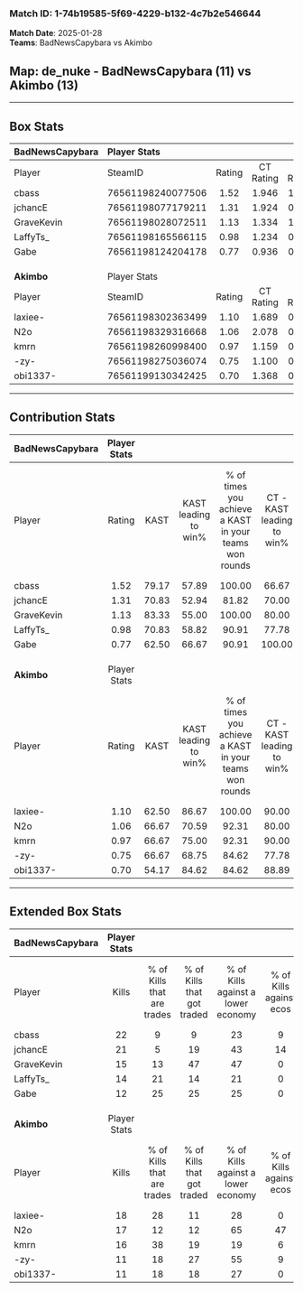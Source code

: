 ### Match ID: 1-74b19585-5f69-4229-b132-4c7b2e546644  
**Match Date**: 2025-01-28  
**Teams**: BadNewsCapybara vs Akimbo  

## **Map**: de_nuke - BadNewsCapybara (11) vs Akimbo (13)  
---  

## Box Stats  

| **BadNewsCapybara** | Player Stats      |        |           |          |       |       |       |         |        |      |     |
| :- | :- | :-: | :-: | :-: | :-: | :-: | :-: | :-: | :-: | :-: | :-: |
| Player              | SteamID           | Rating | CT Rating | T Rating | KAST  |  ADR  | Kills | Assists | Deaths | K/D  | HS% |
| cbass               | 76561198240077506 |  1.52  |   1.946   |  1.181   | 79.17 | 109.8 |  22   |    6    |   13   | 1.69 | 63  |
| jchancE             | 76561198077179211 |  1.31  |   1.924   |  0.741   | 70.83 | 91.8  |  21   |    9    |   16   | 1.31 | 47  |
| GraveKevin          | 76561198028072511 |  1.13  |   1.334   |  1.086   | 83.33 | 72.5  |  15   |    5    |   15   | 1.00 | 73  |
| LaffyTs_            | 76561198165566115 |  0.98  |   1.234   |  0.858   | 70.83 | 64.9  |  14   |    0    |   14   | 1.00 | 57  |
| Gabe                | 76561198124204178 |  0.77  |   0.936   |  0.729   | 62.50 | 55.3  |  12   |    4    |   17   | 0.71 | 75  |
|                     |                   |        |           |          |       |       |       |         |        |      |     |
|                     |                   |        |           |          |       |       |       |         |        |      |     |
|                     |                   |        |           |          |       |       |       |         |        |      |     |
| **Akimbo**          | Player Stats      |        |           |          |       |       |       |         |        |      |     |
| Player              | SteamID           | Rating | CT Rating | T Rating | KAST  |  ADR  | Kills | Assists | Deaths | K/D  | HS% |
| laxiee-             | 76561198302363499 |  1.10  |   1.689   |  0.640   | 62.50 | 80.3  |  18   |    2    |   15   | 1.20 | 61  |
| N2o                 | 76561198329316668 |  1.06  |   2.078   |  0.503   | 66.67 | 84.0  |  17   |    8    |   18   | 0.94 | 41  |
| kmrn                | 76561198260998400 |  0.97  |   1.159   |  0.961   | 66.67 | 58.8  |  16   |    3    |   16   | 1.00 | 62  |
| -zy-                | 76561198275036074 |  0.75  |   1.100   |  0.574   | 66.67 | 62.6  |  11   |    6    |   19   | 0.58 | 54  |
| obi1337-            | 76561199130342425 |  0.70  |   1.368   |  0.170   | 54.17 | 67.3  |  11   |    8    |   18   | 0.61 | 45  |
---  

## Contribution Stats  

| **BadNewsCapybara** | Player Stats |       |                      |                                                        |                           |                                                             |                          |                                                            |
| :- | :-: | :-: | :-: | :-: | :-: | :-: | :-: | :-: |
| Player              |    Rating    | KAST  | KAST leading to win% | % of times you achieve a KAST in your teams won rounds | CT - KAST leading to win% | CT - % of times you achieve a KAST in your teams won rounds | T - KAST leading to win% | T - % of times you achieve a KAST in your teams won rounds |
| cbass               |     1.52     | 79.17 |        57.89         |                         100.00                         |           66.67           |                           100.00                            |          42.86           |                           100.00                           |
| jchancE             |     1.31     | 70.83 |        52.94         |                         81.82                          |           70.00           |                            87.50                            |          28.57           |                           66.67                            |
| GraveKevin          |     1.13     | 83.33 |        55.00         |                         100.00                         |           80.00           |                           100.00                            |          30.00           |                           100.00                           |
| LaffyTs_            |     0.98     | 70.83 |        58.82         |                         90.91                          |           77.78           |                            87.50                            |          37.50           |                           100.00                           |
| Gabe                |     0.77     | 62.50 |        66.67         |                         90.91                          |          100.00           |                            87.50                            |          37.50           |                           100.00                           |
|                     |              |       |                      |                                                        |                           |                                                             |                          |                                                            |
|                     |              |       |                      |                                                        |                           |                                                             |                          |                                                            |
|                     |              |       |                      |                                                        |                           |                                                             |                          |                                                            |
| **Akimbo**          | Player Stats |       |                      |                                                        |                           |                                                             |                          |                                                            |
| Player              |    Rating    | KAST  | KAST leading to win% | % of times you achieve a KAST in your teams won rounds | CT - KAST leading to win% | CT - % of times you achieve a KAST in your teams won rounds | T - KAST leading to win% | T - % of times you achieve a KAST in your teams won rounds |
| laxiee-             |     1.10     | 62.50 |        86.67         |                         100.00                         |           90.00           |                           100.00                            |          80.00           |                           100.00                           |
| N2o                 |     1.06     | 66.67 |        70.59         |                         92.31                          |           80.00           |                            88.89                            |          57.14           |                           100.00                           |
| kmrn                |     0.97     | 66.67 |        75.00         |                         92.31                          |           90.00           |                           100.00                            |          50.00           |                           75.00                            |
| -zy-                |     0.75     | 66.67 |        68.75         |                         84.62                          |           77.78           |                            77.78                            |          57.14           |                           100.00                           |
| obi1337-            |     0.70     | 54.17 |        84.62         |                         84.62                          |           88.89           |                            88.89                            |          75.00           |                           75.00                            |
---  

## Extended Box Stats  

| **BadNewsCapybara** | Player Stats |                            |                            |                                    |                         |                              |                                 |        |                             |                                     |                          |                               |                            |
| :- | :-: | :-: | :-: | :-: | :-: | :-: | :-: | :-: | :-: | :-: | :-: | :-: | :-: |
| Player              |    Kills     | % of Kills that are trades | % of Kills that got traded | % of Kills against a lower economy | % of Kills against ecos | % of Kills that are flawless | % of Kills that are close duels | Deaths | % of Deaths that get traded | % of Deaths against a lower economy | % of Deaths against ecos | % of Deaths that are flawless | % of Deaths that are close |
| cbass               |      22      |             9              |             9              |                 23                 |            9            |              64              |                5                |   13   |             15              |                 23                  |            0             |              54               |             15             |
| jchancE             |      21      |             5              |             19             |                 43                 |           14            |              81              |                5                |   16   |              6              |                 19                  |            0             |              75               |             6              |
| GraveKevin          |      15      |             13             |             47             |                 47                 |            0            |              73              |                7                |   15   |             13              |                 27                  |            0             |              60               |             7              |
| LaffyTs_            |      14      |             21             |             14             |                 21                 |            0            |              29              |               21                |   14   |             21              |                 21                  |            0             |              50               |             14             |
| Gabe                |      12      |             25             |             25             |                 25                 |            0            |              67              |                0                |   17   |             18              |                 18                  |            0             |              65               |             6              |
|                     |              |                            |                            |                                    |                         |                              |                                 |        |                             |                                     |                          |                               |                            |
|                     |              |                            |                            |                                    |                         |                              |                                 |        |                             |                                     |                          |                               |                            |
|                     |              |                            |                            |                                    |                         |                              |                                 |        |                             |                                     |                          |                               |                            |
| **Akimbo**          | Player Stats |                            |                            |                                    |                         |                              |                                 |        |                             |                                     |                          |                               |                            |
| Player              |    Kills     | % of Kills that are trades | % of Kills that got traded | % of Kills against a lower economy | % of Kills against ecos | % of Kills that are flawless | % of Kills that are close duels | Deaths | % of Deaths that get traded | % of Deaths against a lower economy | % of Deaths against ecos | % of Deaths that are flawless | % of Deaths that are close |
| laxiee-             |      18      |             28             |             11             |                 28                 |            0            |              67              |               11                |   15   |             20              |                 20                  |            7             |              47               |             0              |
| N2o                 |      17      |             12             |             12             |                 65                 |           47            |              76              |                6                |   18   |             28              |                 22                  |            0             |              83               |             11             |
| kmrn                |      16      |             38             |             19             |                 19                 |            6            |              69              |               13                |   16   |             25              |                 25                  |            6             |              56               |             0              |
| -zy-                |      11      |             18             |             27             |                 55                 |            9            |              55              |                9                |   19   |             21              |                 21                  |            5             |              74               |             11             |
| obi1337-            |      11      |             18             |             18             |                 27                 |            0            |              36              |                9                |   18   |             17              |                 22                  |            6             |              56               |             11             |
